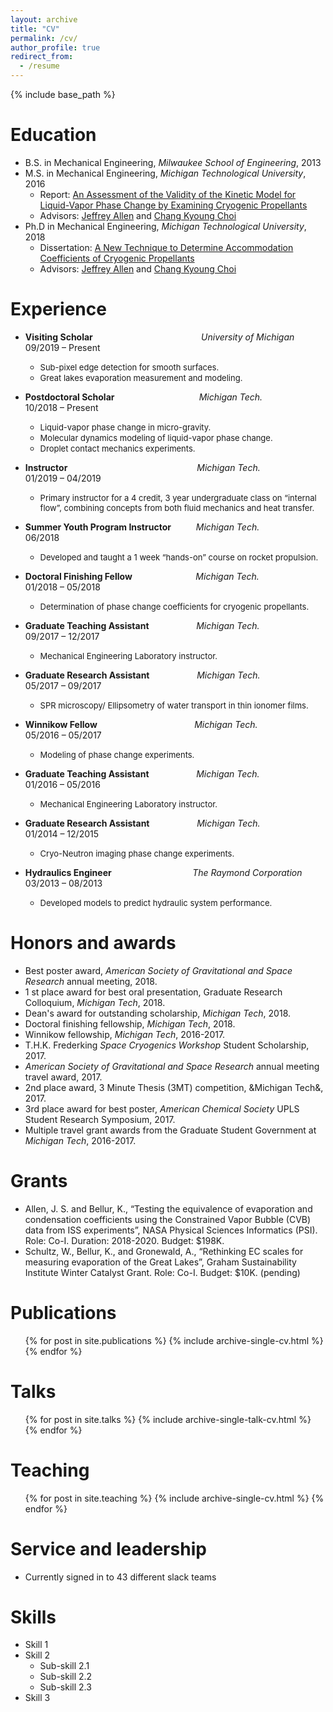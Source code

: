 ```yaml
---
layout: archive
title: "CV"
permalink: /cv/
author_profile: true
redirect_from:
  - /resume
---
```


{% include base_path %}

Education
======
* B.S. in Mechanical Engineering, *Milwaukee School of Engineering*, 2013
* M.S. in Mechanical Engineering, *Michigan Technological University*, 2016
  * Report: [An Assessment of the Validity of the Kinetic Model for Liquid-Vapor Phase Change by Examining Cryogenic Propellants](https://kishanbellur.github.io/files/bellur_2016c.pdf)
  * Advisors: [Jeffrey Allen](https://www.mtu.edu/mechanical/people/faculty/allen/) and [Chang Kyoung Choi](https://www.mtu.edu/mechanical/people/faculty/choi/)
* Ph.D in Mechanical Engineering, *Michigan Technological University*, 2018 
  * Dissertation: [A New Technique to Determine Accommodation Coefficients of Cryogenic Propellants](https://kishanbellur.github.io/files/bellur_2018.pdf)
  * Advisors: [Jeffrey Allen](https://www.mtu.edu/mechanical/people/faculty/allen/) and [Chang Kyoung Choi](https://www.mtu.edu/mechanical/people/faculty/choi/)

Experience
======
* **Visiting Scholar** &emsp; &emsp; &emsp; &emsp; &emsp; &emsp; &emsp; &emsp; &emsp; &nbsp; *University of Michigan* &emsp; &emsp; 09/2019 – Present
   * <font size="2"> Sub-pixel edge detection for smooth surfaces. </font>
   * <font size="2"> Great lakes evaporation measurement and modeling. </font>

* **Postdoctoral Scholar** &emsp; &emsp; &emsp; &emsp; &emsp; &emsp; &nbsp; &nbsp; &nbsp; *Michigan Tech.* &emsp; &emsp; &emsp; &emsp; 10/2018 – Present
  * <font size="2"> Liquid-vapor phase change in micro-gravity. </font>
  * <font size="2"> Molecular dynamics modeling of liquid-vapor phase change. </font>
  * <font size="2"> Droplet contact mechanics experiments. </font>

* **Instructor** &emsp; &emsp; &emsp; &emsp; &emsp; &emsp; &emsp; &emsp; &emsp; &emsp; &nbsp; &nbsp; &nbsp; *Michigan Tech.* &emsp; &emsp; &emsp; &emsp; 01/2019 – 04/2019
  * <font size="2"> Primary instructor for a 4 credit, 3 year undergraduate class on “internal flow”, combining concepts from both fluid mechanics and heat transfer. </font>

* **Summer Youth Program Instructor** &emsp; &emsp; *Michigan Tech.* &emsp; &emsp; &emsp; &emsp; 06/2018
  * <font size="2"> Developed and taught a 1 week “hands-on” course on rocket propulsion. </font>

* **Doctoral Finishing Fellow** &emsp; &emsp; &emsp; &emsp; &emsp; &nbsp; *Michigan Tech.* &emsp; &emsp; &emsp; &emsp; 01/2018 – 05/2018
  * <font size="2"> Determination of phase change coefficients for cryogenic propellants. </font>

* **Graduate Teaching Assistant** &emsp; &emsp; &emsp; &emsp; *Michigan Tech.* &emsp; &emsp; &emsp; &emsp; 09/2017 – 12/2017
  * <font size="2"> Mechanical Engineering Laboratory instructor. </font>

* **Graduate Research Assistant** &emsp; &emsp; &emsp; &emsp; *Michigan Tech.* &emsp; &emsp; &emsp; &nbsp; &nbsp; &nbsp; 05/2017 – 09/2017
  * <font size="2"> SPR microscopy/ Ellipsometry of water transport in thin ionomer films. </font>

* **Winnikow Fellow** &emsp; &emsp; &emsp; &emsp; &emsp; &emsp; &emsp; &emsp; &nbsp; *Michigan Tech.* &emsp; &emsp; &emsp; &emsp; 05/2016 – 05/2017
  * <font size="2"> Modeling of phase change experiments. </font>

* **Graduate Teaching Assistant** &emsp; &emsp; &emsp; &emsp; *Michigan Tech.* &emsp; &emsp; &emsp; &emsp; 01/2016 – 05/2016
  * <font size="2">  Mechanical Engineering Laboratory instructor. </font>

* **Graduate Research Assistant** &emsp; &emsp; &emsp; &emsp; *Michigan Tech.* &emsp; &emsp; &emsp; &nbsp; &nbsp; &nbsp; 01/2014 – 12/2015 
  * <font size="2"> Cryo-Neutron imaging phase change experiments. </font>

* **Hydraulics Engineer** &emsp; &emsp; &emsp; &emsp; &emsp; &emsp; &emsp; *The Raymond Corporation* &emsp; 03/2013 – 08/2013
  * <font size="2"> Developed models to predict hydraulic system performance. </font>

Honors and awards
======
* Best poster award, *American Society of Gravitational and Space Research* annual meeting, 2018.
* 1 st place award for best oral presentation, Graduate Research Colloquium, *Michigan Tech*, 2018.
* Dean's award for outstanding scholarship, *Michigan Tech*, 2018.
* Doctoral finishing fellowship, *Michigan Tech*, 2018.
* Winnikow fellowship, *Michigan Tech*, 2016-2017.
* T.H.K. Frederking *Space Cryogenics Workshop* Student Scholarship, 2017.
* *American Society of Gravitational and Space Research* annual meeting travel award, 2017.
* 2nd place award, 3 Minute Thesis (3MT) competition, &Michigan Tech&, 2017.
* 3rd place award for best poster, *American Chemical Society* UPLS Student Research Symposium, 2017.
* Multiple travel grant awards from the Graduate Student Government at *Michigan Tech*, 2016-2017.

Grants
======
* Allen, J. S. and Bellur, K., “Testing the equivalence of evaporation and condensation coefficients using the Constrained Vapor Bubble (CVB) data from ISS experiments”, NASA Physical Sciences Informatics (PSI). Role: Co-I. Duration: 2018-2020. Budget: $198K.
* Schultz, W., Bellur, K., and Gronewald, A., “Rethinking EC scales for measuring evaporation of the Great Lakes”, Graham Sustainability Institute Winter Catalyst Grant. Role: Co-I. Budget: $10K. (pending)

Publications
======
  <ul>{% for post in site.publications %}
    {% include archive-single-cv.html %}
  {% endfor %}</ul>
  
Talks
======
  <ul>{% for post in site.talks %}
    {% include archive-single-talk-cv.html %}
  {% endfor %}</ul>
  
Teaching
======
  <ul>{% for post in site.teaching %}
    {% include archive-single-cv.html %}
  {% endfor %}</ul>
  
Service and leadership
======
* Currently signed in to 43 different slack teams

Skills
======
* Skill 1
* Skill 2
  * Sub-skill 2.1
  * Sub-skill 2.2
  * Sub-skill 2.3
* Skill 3

